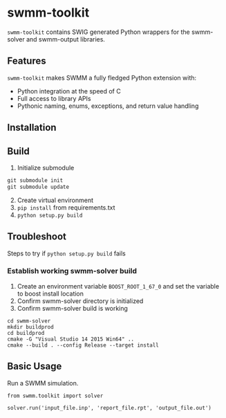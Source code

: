 # swmm-toolkit

`swmm-toolkit` contains SWIG generated Python wrappers for the swmm-solver and swmm-output libraries. 


## Features

`swmm-toolkit` makes SWMM a fully fledged Python extension with:  

 - Python integration at the speed of C
 - Full access to library APIs
 - Pythonic naming, enums, exceptions, and return value handling 


## Installation


## Build 
1. Initialize submodule
```cmd
git submodule init
git submodule update 
```
2. Create virtual environment
3. `pip install` from requirements.txt
4. `python setup.py build`
 
## Troubleshoot

Steps to try if `python setup.py build` fails 

### Establish working swmm-solver build
1. Create an environment variable `BOOST_ROOT_1_67_0` and set the variable to boost install location
2. Confirm swmm-solver directory is initialized
3. Confirm swmm-solver build is working 

```
cd swmm-solver 
mkdir buildprod
cd buildprod
cmake -G "Visual Studio 14 2015 Win64" ..
cmake --build . --config Release --target install 
```

## Basic Usage

Run a SWMM simulation. 
```
from swmm.toolkit import solver

solver.run('input_file.inp', 'report_file.rpt', 'output_file.out')
```
